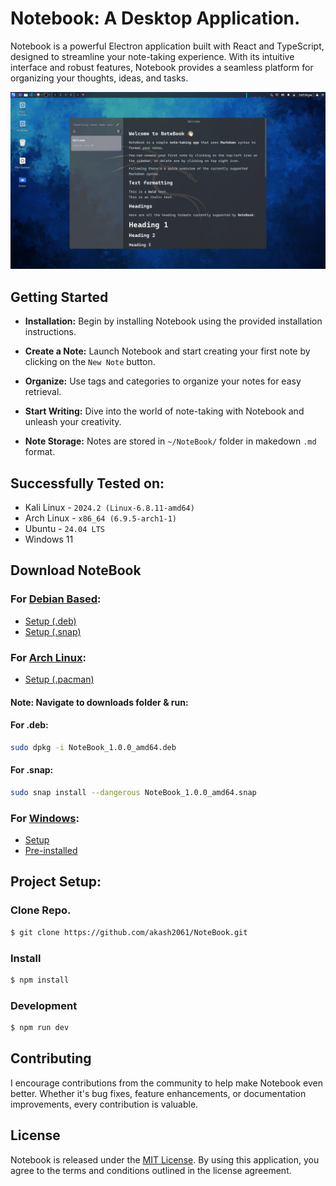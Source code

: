 # Notebook: A Desktop Application.

Notebook is a powerful Electron application built with React and TypeScript, designed to streamline your note-taking experience. With its intuitive interface and robust features, Notebook provides a seamless platform for organizing your thoughts, ideas, and tasks.

![Demo](.github-assets/Demo3.png)

## Getting Started

+ **Installation:** Begin by installing Notebook using the provided installation instructions.

+ **Create a Note:** Launch Notebook and start creating your first note by clicking on the `New Note` button.

+ **Organize:** Use tags and categories to organize your notes for easy retrieval.

+ **Start Writing:** Dive into the world of note-taking with Notebook and unleash your creativity.

+ **Note Storage:** Notes are stored in `~/NoteBook/` folder in makedown `.md` format.

## Successfully Tested on:
+ Kali Linux - `2024.2 (Linux-6.8.11-amd64)`
+ Arch Linux - `x86_64 (6.9.5-arch1-1)`
+ Ubuntu - `24.04 LTS`
+ Windows 11 

## Download NoteBook
### For [Debian Based](https://github.com/akash2061/NoteBook/releases/tag/v1.0.0-Linux): 
+ [Setup (.deb)](https://github.com/akash2061/NoteBook/releases/download/v1.0.0-Linux/NoteBook_1.0.0_amd64.deb) 
+ [Setup (.snap)](https://github.com/akash2061/NoteBook/releases/download/v1.0.0-Linux/NoteBook_1.0.0_amd64.snap) 
### For [Arch Linux](https://github.com/akash2061/NoteBook/releases/tag/v1.0.0-Linux): 
+ [Setup (.pacman)](https://github.com/akash2061/NoteBook/releases/download/v1.0.0-Linux/NoteBook-1.0.0.pacman) 
#### Note: Navigate to downloads folder & run:
#### For .deb:
```bash
sudo dpkg -i NoteBook_1.0.0_amd64.deb 
```
#### For .snap:
```bash
sudo snap install --dangerous NoteBook_1.0.0_amd64.snap
```
### For [Windows](https://github.com/akash2061/NoteBook/releases/tag/v1.0.0): 
+ [Setup](https://github.com/akash2061/NoteBook/releases/download/v1.0.0/notebook-1.0.0-setup.exe)
+ [Pre-installed]()

## Project Setup:

### Clone Repo.

```bash
$ git clone https://github.com/akash2061/NoteBook.git
```
### Install
```bash
$ npm install
```

### Development

```bash
$ npm run dev
```


## Contributing

I encourage contributions from the community to help make Notebook even better. Whether it's bug fixes, feature enhancements, or documentation improvements, every contribution is valuable.

## License
Notebook is released under the [MIT License](LICENSE). By using this application, you agree to the terms and conditions outlined in the license agreement.